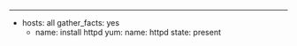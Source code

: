 ---
- hosts: all
  gather_facts: yes
  - name: install httpd
    yum:
      name: httpd
      state: present

